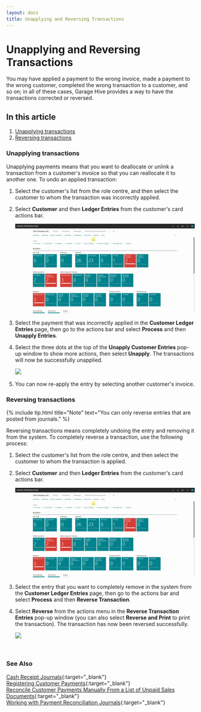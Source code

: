```yaml
---
layout: docs
title: Unapplying and Reversing Transactions
---
```


# Unapplying and Reversing Transactions
You may have applied a payment to the wrong invoice, made a payment to the wrong customer, completed the wrong transaction to a customer, and so on; in all of these cases, Garage Hive provides a way to have the transactions corrected or reversed.

## In this article
1. [Unapplying transactions](#unapplying-transactions)
2. [Reversing transactions](#reversing-transactions)

### Unapplying transactions
Unapplying payments means that you want to deallocate or unlink a transaction from a customer's invoice so that you can reallocate it to another one. To undo an applied transaction:
1. Select the customer's list from the role centre, and then select the customer to whom the transaction was incorrectly applied.
2. Select **Customer** and then **Ledger Entries** from the customer's card actions bar.

   ![](media/garagehive-unapplying-and-reversing-transactions1.gif)

3. Select the payment that was incorrectly applied in the **Customer Ledger Entries** page, then go to the actions bar and select **Process** and then **Unapply Entries**.
4. Select the three dots at the top of the **Unapply Customer Entries** pop-up window to show more actions, then select **Unapply**. The transactions will now be successfully unapplied.

   ![](media/garagehive-unapplying-and-reversing-transactions2.gif)

5. You can now re-apply the entry by selecting another customer's invoice.

### Reversing transactions

{% include tip.html title="Note" text="You can only reverse entries that are posted from journals." %}

Reversing transactions means completely undoing the entry and removing it from the system. To completely reverse a transaction, use the following process:
1. Select the customer's list from the role centre, and then select the customer to whom the transaction is applied.
2. Select **Customer** and then **Ledger Entries** from the customer's card actions bar.

   ![](media/garagehive-unapplying-and-reversing-transactions1.gif)

3. Select the entry that you want to completely remove in the system from the **Customer Ledger Entries** page, then go to the actions bar and select **Process** and then **Reverse Transaction**.
4. Select **Reverse** from the actions menu in the **Reverse Transaction Entries** pop-up window (you can also select **Reverse and Print** to print the transaction). The transaction has now been reversed successfully.

   ![](media/garagehive-unapplying-and-reversing-transactions3.gif)


<br>

### **See Also**

[Cash Receipt Journals](garagehive-finance-cash-receipt-journal.html){:target="_blank"} \
[Registering Customer Payments](garagehive-registering-customer-payments.html){:target="_blank"} \
[Reconcile Customer Payments Manually From a List of Unpaid Sales Documents](garagehive-finance-how-reconcile-customer-payments-list-unpaid-sales-documents.html){:target="_blank"} \
[Working with Payment Reconciliation Journals](garagehive-payment-reconciliation-journals.html){:target="_blank"}
